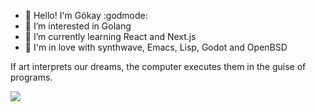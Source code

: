 - 👋 Hello! I'm Gökay :godmode:
- 👀 I’m interested in Golang
- 🌱 I’m currently learning React and Next.js
- 💞️ I'm in love with synthwave, Emacs, Lisp, Godot and OpenBSD

If art interprets our dreams, the computer executes them in the guise of programs.

![](https://komarev.com/ghpvc/?username=naphteine)
